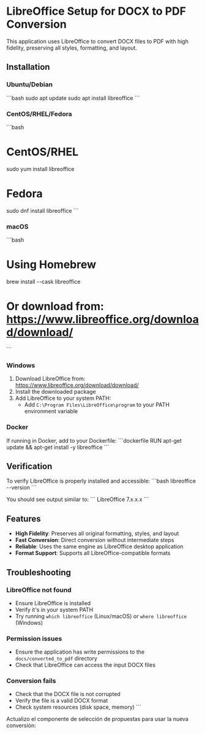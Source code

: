 # LibreOffice Setup for DOCX to PDF Conversion

This application uses LibreOffice to convert DOCX files to PDF with high fidelity, preserving all styles, formatting, and layout.

## Installation

### Ubuntu/Debian
\`\`\`bash
sudo apt update
sudo apt install libreoffice
\`\`\`

### CentOS/RHEL/Fedora
\`\`\`bash
# CentOS/RHEL
sudo yum install libreoffice

# Fedora
sudo dnf install libreoffice
\`\`\`

### macOS
\`\`\`bash
# Using Homebrew
brew install --cask libreoffice

# Or download from: https://www.libreoffice.org/download/download/
\`\`\`

### Windows
1. Download LibreOffice from: https://www.libreoffice.org/download/download/
2. Install the downloaded package
3. Add LibreOffice to your system PATH:
   - Add `C:\Program Files\LibreOffice\program` to your PATH environment variable

### Docker
If running in Docker, add to your Dockerfile:
\`\`\`dockerfile
RUN apt-get update && apt-get install -y libreoffice
\`\`\`

## Verification

To verify LibreOffice is properly installed and accessible:
\`\`\`bash
libreoffice --version
\`\`\`

You should see output similar to:
\`\`\`
LibreOffice 7.x.x.x
\`\`\`

## Features

- **High Fidelity**: Preserves all original formatting, styles, and layout
- **Fast Conversion**: Direct conversion without intermediate steps
- **Reliable**: Uses the same engine as LibreOffice desktop application
- **Format Support**: Supports all LibreOffice-compatible formats

## Troubleshooting

### LibreOffice not found
- Ensure LibreOffice is installed
- Verify it's in your system PATH
- Try running `which libreoffice` (Linux/macOS) or `where libreoffice` (Windows)

### Permission issues
- Ensure the application has write permissions to the `docs/converted_to_pdf` directory
- Check that LibreOffice can access the input DOCX files

### Conversion fails
- Check that the DOCX file is not corrupted
- Verify the file is a valid DOCX format
- Check system resources (disk space, memory)
\`\`\`

Actualizo el componente de selección de propuestas para usar la nueva conversión:
